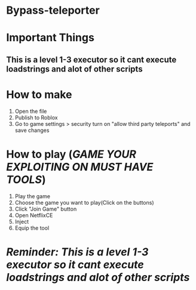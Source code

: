 # Bypass-teleporter
# Important Things
This is a level 1-3 executor so it cant execute loadstrings and alot of other scripts
---------------------------------------------------------------------------------------------------------
# How to make
1. Open the file
2. Publish to Roblox
3. Go to game settings > security turn on "allow third party teleports" and save changes
   

# How to play (*GAME YOUR EXPLOITING ON MUST HAVE TOOLS*)
1. Play the game
2. Choose the game you want to play(Click on the buttons)
3. Click "Join Game" button
4. Open NetflixCE
5. Inject
6. Equip the tool
# *Reminder: This is a level 1-3 executor so it cant execute loadstrings and alot of other scripts*
